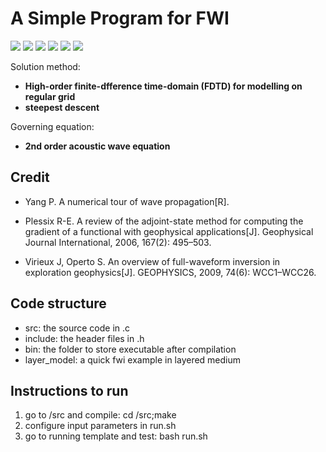 # A Simple Program for FWI

![](https://img.shields.io/badge/License-GPLv3-blue) ![](https://img.shields.io/badge/Author-Jiadong_Guo-blue) ![](https://img.shields.io/badge/Email-jdongguo@126.com-blue) ![](https://img.shields.io/badge/Language-C_Shell_Python-blue) ![](https://img.shields.io/badge/System-Linux-blue) ![](https://img.shields.io/badge/Dependencies-OpenBlas-blue)

Solution method:

- **High-order finite-dfference time-domain (FDTD) for modelling on regular grid**
- **steepest descent**

Governing equation:

- **2nd order acoustic wave equation**

## Credit

- Yang P. A numerical tour of wave propagation[R].

- Plessix R-E. A review of the adjoint-state method for computing the gradient of a functional with geophysical applications[J]. Geophysical Journal International, 2006, 167(2): 495–503.

- Virieux J, Operto S. An overview of full-waveform inversion in exploration geophysics[J]. GEOPHYSICS, 2009, 74(6): WCC1–WCC26.

## Code structure

- src: the source code in .c
- include: the header files in .h
- bin: the folder to store executable after compilation
- layer_model: a quick fwi example in layered medium

## Instructions to run

1. go to /src and compile: cd /src;make
2. configure input parameters in run.sh
3. go to running template and test: bash run.sh
